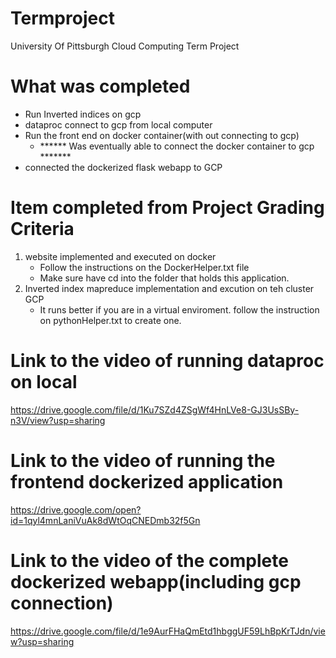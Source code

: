 # Termproject
University Of Pittsburgh Cloud Computing Term Project

# What was completed
- Run Inverted indices on gcp 
- dataproc connect to gcp from local computer
- Run the front end on docker container(with out connecting to gcp)
    - ****** Was eventually able to connect the docker container to gcp *******
- connected the dockerized flask webapp to GCP

# Item completed from Project Grading Criteria
1. website implemented and executed on docker 
    - Follow the instructions on the DockerHelper.txt file
    - Make sure have cd into the folder that holds this application.
2. Inverted index mapreduce implementation and excution on teh cluster GCP
    - It runs better if you are in a virtual enviroment. follow the instruction on pythonHelper.txt to create one.

# Link to the video of running dataproc on local
https://drive.google.com/file/d/1Ku7SZd4ZSgWf4HnLVe8-GJ3UsSBy-n3V/view?usp=sharing

# Link to the video of running the frontend dockerized application 
https://drive.google.com/open?id=1qyl4mnLaniVuAk8dWtOqCNEDmb32f5Gn

# Link to the video of the complete dockerized webapp(including gcp connection)
https://drive.google.com/file/d/1e9AurFHaQmEtd1hbggUF59LhBpKrTJdn/view?usp=sharing

